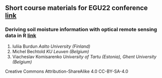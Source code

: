 ## Short course materials for EGU22 conference [link](https://www.egu22.eu/) 
### Deriving soil moisture information with optical remote sensing data in R [link](https://meetingorganizer.copernicus.org/EGU22/session/43185)

1. Iuliia Burdun *Aalto University (Finland)*
2. Michel Bechtold *KU Leuven (Belgium)*
3. Viacheslav Komisarenko *University of Tartu (Estonia), Ghent University (Belgium)*

Creative Commons Attribution-ShareAlike 4.0 CC-BY-SA-4.0
